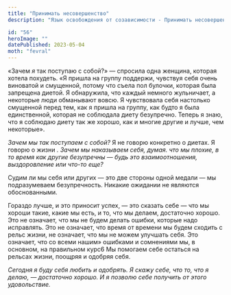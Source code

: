 ```yaml
---
title: "Принимать несовершенство"
description: "Язык освобождения от созависимости - Принимать несовершенство"

id: "56"
heroImage: ""
datePublished: 2023-05-04
moth: "fevral"
---
```


«Зачем _я_ так поступаю с собой?» — спросила одна женщина, которая хотела
похудеть. «Я пришла на группу поддержи, чувствуя себя очень виноватой и
смущенной, потому что съела пол булочки, которая была запрещена диетой. Я
обнаружила, что каждый немного жульничает, а некоторые люди обманывают вовсю.
Я чувствовала себя настолько смущенной перед тем, как я пришла на группу, как
будто я была единственной, которая не соблюдала диету безупречно. Теперь я
знаю, что я соблюдаю диету так же хорошо, как и многие другие и лучше, чем
некоторые».

_Зачем мы так поступаем с собой?_ Я не говорю конкретно о диетах. Я говорю о
жизни _. Зачем мы наказываем себя, думая._ _что мы плохие, в то время как
другие безупречны — будь это взаимоотношения, выздоровление или что-то еще?_

Судим ли мы себя или других — это две стороны одной медали — мы подразумеваем
безупречность. Никакие ожидании не являются обоснованными.

Гораздо лучше, и это приносит успех, — это сказать себе — что мы хороши такие,
какие мы есть, и то, что мы делаем, достаточно хорошо. Это не означает, что мы
не будем делать ошибки, которые надо исправлять. Это не означает, что время от
времени мы будем сходить с рельс жизни, не означает, что мы не можем улучшать
себя. Это означает, что со всеми нашим» ошибками и сомнениями мы, в основном,
на правильном курс6 Мы помогаем себе остаться на рельсах жизни, поощряя и
одобряя себя.

_Сегодня_ _я_ _буду_ _себя_ _любить_ _и_ _одобрять._ _Я_ _скажу_ _себе,_ _что_
_то,_ _что_ _я_ _делаю,_ _—_ _достаточно_ _хорошо._ _И_ _я_ _позволю_ _себе_
_получить_ _от_ _этого_ _удовольствие._
